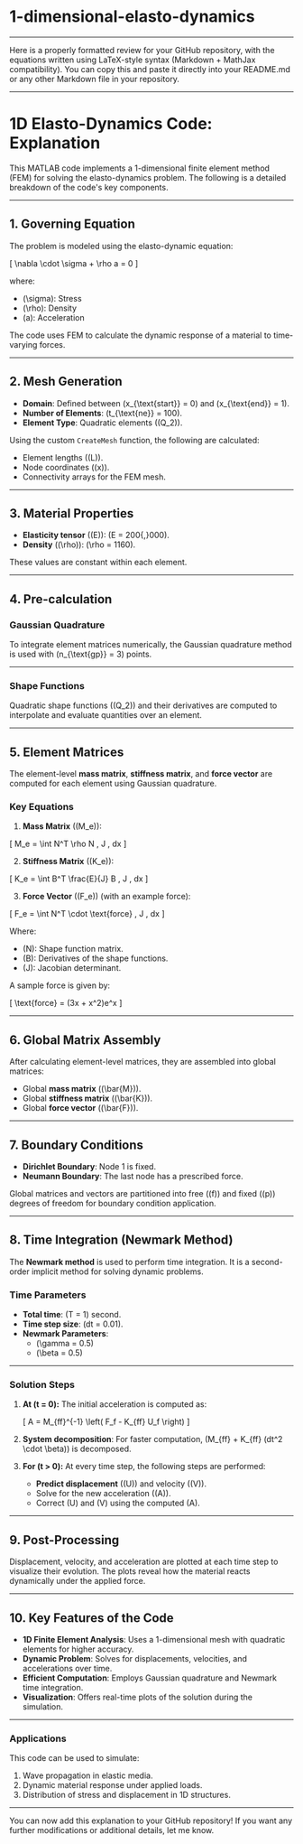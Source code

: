 # 1-dimensional-elasto-dynamics

----

Here is a properly formatted review for your GitHub repository, with the equations written using LaTeX-style syntax (Markdown + MathJax compatibility). You can copy this and paste it directly into your README.md or any other Markdown file in your repository.

---

# **1D Elasto-Dynamics Code: Explanation**

This MATLAB code implements a 1-dimensional finite element method (FEM) for solving the elasto-dynamics problem. The following is a detailed breakdown of the code's key components.

---

## **1. Governing Equation**

The problem is modeled using the elasto-dynamic equation:

\[
\nabla \cdot \sigma + \rho a = 0
\]

where:

- \(\sigma\): Stress
- \(\rho\): Density
- \(a\): Acceleration

The code uses FEM to calculate the dynamic response of a material to time-varying forces.

---

## **2. Mesh Generation**

- **Domain**: Defined between \(x_{\text{start}} = 0\) and \(x_{\text{end}} = 1\).
- **Number of Elements**: \(t_{\text{ne}} = 100\).
- **Element Type**: Quadratic elements (\(Q_2\)).

Using the custom `CreateMesh` function, the following are calculated:

- Element lengths (\(L\)).
- Node coordinates (\(x\)).
- Connectivity arrays for the FEM mesh.

---

## **3. Material Properties**

- **Elasticity tensor** (\(E\)): \(E = 200{,}000\).
- **Density** (\(\rho\)): \(\rho = 1160\).

These values are constant within each element.

---

## **4. Pre-calculation**

### **Gaussian Quadrature**
To integrate element matrices numerically, the Gaussian quadrature method is used with \(n_{\text{gp}} = 3\) points.

---

### **Shape Functions**
Quadratic shape functions (\(Q_2\)) and their derivatives are computed to interpolate and evaluate quantities over an element.

---

## **5. Element Matrices**

The element-level **mass matrix**, **stiffness matrix**, and **force vector** are computed for each element using Gaussian quadrature.

### **Key Equations**

1. **Mass Matrix** (\(M_e\)):

\[
M_e = \int N^T \rho N \, J \, dx
\]

2. **Stiffness Matrix** (\(K_e\)):

\[
K_e = \int B^T \frac{E}{J} B \, J \, dx
\]

3. **Force Vector** (\(F_e\)) (with an example force):

\[
F_e = \int N^T \cdot \text{force} \, J \, dx
\]

Where:

- \(N\): Shape function matrix.
- \(B\): Derivatives of the shape functions.
- \(J\): Jacobian determinant.

A sample force is given by:

\[
\text{force} = (3x + x^2)e^x
\]

---

## **6. Global Matrix Assembly**

After calculating element-level matrices, they are assembled into global matrices:

- Global **mass matrix** (\(\bar{M}\)).
- Global **stiffness matrix** (\(\bar{K}\)).
- Global **force vector** (\(\bar{F}\)).

---

## **7. Boundary Conditions**

- **Dirichlet Boundary**: Node 1 is fixed.
- **Neumann Boundary**: The last node has a prescribed force.

Global matrices and vectors are partitioned into free (\(f\)) and fixed (\(p\)) degrees of freedom for boundary condition application.

---

## **8. Time Integration (Newmark Method)**

The **Newmark method** is used to perform time integration. It is a second-order implicit method for solving dynamic problems.

### **Time Parameters**
- **Total time**: \(T = 1\) second.
- **Time step size**: \(dt = 0.01\).
- **Newmark Parameters**:
  - \(\gamma = 0.5\)
  - \(\beta = 0.5\)

---

### **Solution Steps**

1. **At \(t = 0\):**
   The initial acceleration is computed as:

   \[
   A = M_{ff}^{-1} \left( F_f - K_{ff} U_f \right)
   \]

2. **System decomposition**:
   For faster computation, \(M_{ff} + K_{ff} (dt^2 \cdot \beta)\) is decomposed.

3. **For \(t > 0\):**
   At every time step, the following steps are performed:
   - **Predict displacement** (\(U\)) and velocity (\(V\)).
   - Solve for the new acceleration (\(A\)).
   - Correct \(U\) and \(V\) using the computed \(A\).

---

## **9. Post-Processing**

Displacement, velocity, and acceleration are plotted at each time step to visualize their evolution. The plots reveal how the material reacts dynamically under the applied force.

---

## **10. Key Features of the Code**

- **1D Finite Element Analysis**:
  Uses a 1-dimensional mesh with quadratic elements for higher accuracy.
- **Dynamic Problem**:
  Solves for displacements, velocities, and accelerations over time.
- **Efficient Computation**:
  Employs Gaussian quadrature and Newmark time integration.
- **Visualization**:
  Offers real-time plots of the solution during the simulation.

---

### **Applications**

This code can be used to simulate:

1. Wave propagation in elastic media.
2. Dynamic material response under applied loads.
3. Distribution of stress and displacement in 1D structures.

---

You can now add this explanation to your GitHub repository! If you want any further modifications or additional details, let me know.
